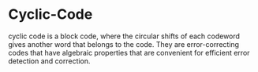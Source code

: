# Cyclic-Code
cyclic code is a block code, where the circular shifts of each codeword gives another word that belongs to the code. They are error-correcting codes that have algebraic properties that are convenient for efficient error detection and correction.
